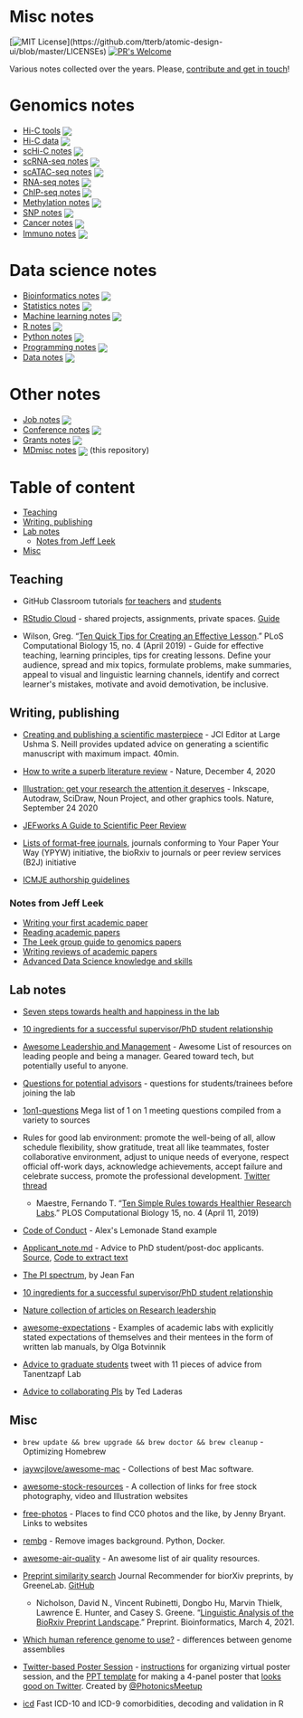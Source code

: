 # Misc notes

[![MIT License](https://img.shields.io/apm/l/atomic-design-ui.svg?)](https://github.com/tterb/atomic-design-ui/blob/master/LICENSEs) [![PR's Welcome](https://img.shields.io/badge/PRs-welcome-brightgreen.svg?style=flat)](http://makeapullrequest.com) 

Various notes collected over the years. Please, [contribute and get in touch](CONTRIBUTING.md)! 

# Genomics notes

- [Hi-C tools](https://github.com/mdozmorov/HiC_tools) <img src="https://img.shields.io/github/stars/mdozmorov/HiC_tools?style=social" align="center">
- [Hi-C data](https://github.com/mdozmorov/HiC_data) <img src="https://img.shields.io/github/stars/mdozmorov/HiC_data?style=social" align="center">
- [scHi-C notes](https://github.com/mdozmorov/scHiC_notes) <img src="https://img.shields.io/github/stars/mdozmorov/scHiC_notes?style=social" align="center">
- [scRNA-seq notes](https://github.com/mdozmorov/scRNA-seq_notes) <img src="https://img.shields.io/github/stars/mdozmorov/scRNA-seq_notes?style=social" align="center">
- [scATAC-seq notes](https://github.com/mdozmorov/scATAC-seq_notes) <img src="https://img.shields.io/github/stars/mdozmorov/scATAC-seq_notes?style=social" align="center">
- [RNA-seq notes](https://github.com/mdozmorov/RNA-seq) <img src="https://img.shields.io/github/stars/mdozmorov/RNA-seq?style=social" align="center">
- [ChIP-seq notes](https://github.com/mdozmorov/ChIP-seq_notes) <img src="https://img.shields.io/github/stars/mdozmorov/ChIP-seq_notes?style=social" align="center">
- [Methylation notes](https://github.com/mdozmorov/Methylation_notes) <img src="https://img.shields.io/github/stars/mdozmorov/Methylation_notes?style=social" align="center">
- [SNP notes](https://github.com/mdozmorov/SNP_notes) <img src="https://img.shields.io/github/stars/mdozmorov/SNP_notes?style=social" align="center">
- [Cancer notes](https://github.com/mdozmorov/Cancer_notes) <img src="https://img.shields.io/github/stars/mdozmorov/Cancer_notes?style=social" align="center">
- [Immuno notes](https://github.com/mdozmorov/Immuno_notes) <img src="https://img.shields.io/github/stars/mdozmorov/Immuno_notes?style=social" align="center">

# Data science notes

- [Bioinformatics notes](https://github.com/mdozmorov/Bioinformatics_notes) <img src="https://img.shields.io/github/stars/mdozmorov/Bioinformatics_notes?style=social" align="center">
- [Statistics notes](https://github.com/mdozmorov/Statistics_notes) <img src="https://img.shields.io/github/stars/mdozmorov/Statistics_notes?style=social" align="center">
- [Machine learning notes](https://github.com/mdozmorov/MachineLearning_notes) <img src="https://img.shields.io/github/stars/mdozmorov/MachineLearning_notes?style=social" align="center">
- [R notes](https://github.com/mdozmorov/R_notes) <img src="https://img.shields.io/github/stars/mdozmorov/R_notes?style=social" align="center">
- [Python notes](https://github.com/mdozmorov/Python_notes) <img src="https://img.shields.io/github/stars/mdozmorov/Python_notes?style=social" align="center">
- [Programming notes](https://github.com/mdozmorov/Programming_notes) <img src="https://img.shields.io/github/stars/mdozmorov/Programming_notes?style=social" align="center">
- [Data notes](https://github.com/mdozmorov/Data_notes) <img src="https://img.shields.io/github/stars/mdozmorov/Data_notes?style=social" align="center">

# Other notes

- [Job notes](https://github.com/mdozmorov/Jobs_notes) <img src="https://img.shields.io/github/stars/mdozmorov/Jobs_notes?style=social" align="center">
- [Conference notes](https://github.com/mdozmorov/Conference_notes) <img src="https://img.shields.io/github/stars/mdozmorov/Conference_notes?style=social" align="center">
- [Grants notes](https://github.com/mdozmorov/Grants_notes) <img src="https://img.shields.io/github/stars/mdozmorov/Grants_notes?style=social" align="center">
- [MDmisc notes](https://github.com/mdozmorov/MDmisc_notes) <img src="https://img.shields.io/github/stars/mdozmorov/MDmisc_notes?style=social" align="center"> (this repository)


# Table of content

* [Teaching](#teaching)
* [Writing, publishing](#writing-publishing)
* [Lab notes](#lab-notes)
  * [Notes from Jeff Leek](#notes-from-jeff-leek)
* [Misc](#misc)

## Teaching

- GitHub Classroom tutorials [for teachers](https://github.com/jfiksel/github-classroom-for-teachers) and [students](https://github.com/jfiksel/github-classroom-for-students)

- [RStudio Cloud](https://rstudio.cloud/) - shared projects, assignments, private spaces. [Guide](https://rstudio.cloud/learn/guide)

- Wilson, Greg. “[Ten Quick Tips for Creating an Effective Lesson](https://doi.org/10.1371/journal.pcbi.1006915).” PLoS Computational Biology 15, no. 4 (April 2019) - Guide for effective teaching, learning principles, tips for creating lessons. Define your audience, spread and mix topics, formulate problems, make summaries, appeal to visual and linguistic learning channels, identify and correct learner's mistakes, motivate and avoid demotivation, be inclusive.

## Writing, publishing

- [Creating and publishing a scientific masterpiece](https://youtu.be/w5Cy2mjBxQw) - JCI Editor at Large Ushma S. Neill provides updated advice on generating a scientific manuscript with maximum impact. 40min.

- [How to write a superb literature review](https://doi.org/10.1038/d41586-020-03422-x)  - Nature, December 4, 2020

- [Illustration: get your research the attention it deserves](https://doi.org/10.1038/d41586-020-02660-3) - Inkscape, Autodraw, SciDraw, Noun Project, and other graphics tools. Nature, September 24 2020

- [JEFworks A Guide to Scientific Peer Review](https://jef.works/blog/2020/03/23/a-guide-to-scientific-peer-review/)

- [Lists of format-free journals](https://asntech.github.io/format-free-journals/), journals conforming to Your Paper Your Way (YPYW) initiative, the bioRxiv to journals or peer review services (B2J) initiative

- [ICMJE authorship guidelines](http://www.icmje.org/recommendations/browse/roles-and-responsibilities/defining-the-role-of-authors-and-contributors.html)

### Notes from Jeff Leek

- [Writing your first academic paper](https://github.com/jtleek/firstpaper)
- [Reading academic papers](https://github.com/jtleek/readingpapers)
- [The Leek group guide to genomics papers](https://github.com/jtleek/genomicspapers)
- [Writing reviews of academic papers](https://github.com/jtleek/reviews)
- [Advanced Data Science knowledge and skills](https://github.com/jtleek/ads2020)



## Lab notes

- [Seven steps towards health and happiness in the lab](https://www.nature.com/articles/d41586-018-07514-7)

- [10 ingredients for a successful supervisor/PhD student relationship](https://www.elsevier.com/connect/10-ingredients-for-a-successful-supervisor-phd-student-relationship)

- [Awesome Leadership and Management](https://github.com/LappleApple/awesome-leading-and-managing) - Awesome List of resources on leading people and being a manager. Geared toward tech, but potentially useful to anyone.

- [Questions for potential advisors](https://twitter.com/PaolaVFigueroa/status/1312157953550479361?s=20) - questions for students/trainees before joining the lab

- [1on1-questions](https://github.com/VGraupera/1on1-questions) Mega list of 1 on 1 meeting questions compiled from a variety to sources

- Rules for good lab environment: promote the well-being of all, allow schedule flexibility, show gratitude, treat all like teammates, foster collaborative environment, adjust to unique needs of everyone, respect official off-work days, acknowledge achievements, accept failure and celebrate success, promote the professional development. [Twitter thread](https://twitter.com/ftmaestre/status/1053154881077415936)
    - Maestre, Fernando T. “[Ten Simple Rules towards Healthier Research Labs](https://doi.org/10.1371/journal.pcbi.1006914).” PLOS Computational Biology 15, no. 4 (April 11, 2019)

- [Code of Conduct](https://github.com/AlexsLemonade/RNA-Seq-Exercises/blob/master/code-of-conduct.md) - Alex's Lemonade Stand example

- [Applicant_note.md](Applicant_note.md) - Advice to PhD student/post-doc applicants. [Source](https://twitter.com/davidsuter_epfl/status/1141959559654846464?s=20), [Code to extract text](https://gist.github.com/mdozmorov/eb9f8fbca57888fa6481be3d07441827)

- [The PI spectrum](https://jean.fan/2019/05/09/pi-spectrum.html), by Jean Fan

- [10 ingredients for a successful supervisor/PhD student relationship](https://www.elsevier.com/connect/10-ingredients-for-a-successful-supervisor-phd-student-relationship)

- [Nature collection of articles on Research leadership](https://www.nature.com/collections/cigjfacfbg)

- [awesome-expectations](https://github.com/olgabot/awesome-expectations) - Examples of academic labs with explicitly stated expectations of themselves and their mentees in the form of written lab manuals, by Olga Botvinnik

- [Advice to graduate students](https://twitter.com/TanentzapfLab/status/1299758784072433664?s=20) tweet with 11 pieces of advice from Tanentzapf Lab

- [Advice to collaborating PIs](https://twitter.com/tladeras/status/1300847276248559616?s=20) by Ted Laderas

## Misc

- `brew update && brew upgrade && brew doctor && brew cleanup` - Optimizing Homebrew

- [jaywcjlove/awesome-mac](https://github.com/jaywcjlove/awesome-mac) - Collections of best Mac software.

- [awesome-stock-resources](https://github.com/neutraltone/awesome-stock-resources) - A collection of links for free stock photography, video and Illustration websites

- [free-photos](https://github.com/jennybc/free-photos) - Places to find CC0 photos and the like, by Jenny Bryant. Links to websites

- [rembg](https://github.com/danielgatis/rembg) - Remove images background. Python, Docker.

- [awesome-air-quality](https://github.com/openaq/awesome-air-quality) - An awesome list of air quality resources.

- [Preprint similarity search](hhttps://greenelab.github.io/preprint-similarity-search/) Journal Recommender for biorXiv preprints, by GreeneLab. [GitHub](https://greenelab.github.io/preprint-similarity-search/)
    - Nicholson, David N., Vincent Rubinetti, Dongbo Hu, Marvin Thielk, Lawrence E. Hunter, and Casey S. Greene. “[Linguistic Analysis of the BioRxiv Preprint Landscape](https://doi.org/10.1101/2021.03.04.433874).” Preprint. Bioinformatics, March 4, 2021. 

- [Which human reference genome to use?](https://lh3.github.io/2017/11/13/which-human-reference-genome-to-use) - differences between genome assemblies

- [Twitter-based Poster Session](http://photonicsonlinemeetup.org/poster-session/) - [instructions](http://photonicsonlinemeetup.org/wp-content/uploads/2020/04/Guidelines-for-poster-presentations.pdf) for organizing virtual poster session, and the [PPT template](http://photonicsonlinemeetup.org/wp-content/uploads/2020/04/poster-template.pptx) for making a 4-panel poster that [looks good on Twitter](http://photonicsonlinemeetup.org/wp-content/uploads/2020/04/poster-example.pdf). Created by [@PhotonicsMeetup](https://twitter.com/photonicsmeetup?lang=en)

- [icd](https://github.com/jackwasey/icd) Fast ICD-10 and ICD-9 comorbidities, decoding and validation in R
